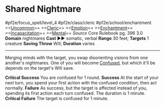 # Shared Nightmare
#pf2e/focus_spell/level_4 #pf2e/class/cleric #pf2e/school/enchantment 
==[Uncommon](../../../rules/traits/uncommon.md)== ==[Cleric](../../../rules/traits/cleric.md)== ==[Emotion](../../../rules/traits/emotion.md)== ==[Enchantment](../../../rules/traits/enchantment.md)== ==[Incapacitation](../../../rules/traits/incapacitation.md)== ==[Mental](../../../rules/traits/mental.md)==
*Source* Core Rulebook pg. 396 3.0
**Domain** nightmares
**Cast** ►► somatic, verbal
**Range** 30 feet; **Targets** 1 creature
**Saving Throw** Will; **Duration** varies

---
Merging minds with the target, you swap disorienting visions from one another's nightmares. One of you will become [Confused](../../../Conditions/Confused.md), but which it'll be depends on the target's Will save.

**Critical Success** You are confused for 1 round.
**Success** At the start of your next turn, you spend your first action with the confused condition, then act normally.
**Failure** As success, but the target is affected instead of you, spending its first action each turn confused. The duration is 1 minute.
**Critical Failure** The target is confused for 1 minute.